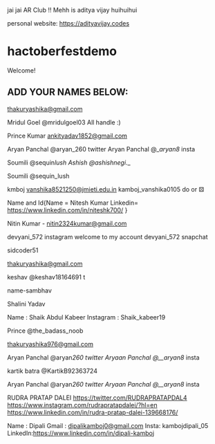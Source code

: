 
jai jai AR Club !!
Mehh is aditya vijay
huihuihui

personal website: https://adityavijay.codes

# hactoberfestdemo

Welcome!

## ADD YOUR NAMES BELOW:

thakuryashika@gmail.com


Mridul Goel 
@mridulgoel03 All handle :)

Prince Kumar
ankityadav1852@gmail.com


Aryan Panchal @aryan_260 twitter
Aryan Panchal @__aryan8_ insta

Soumili @sequin*lush
Ashish @ashishnegi*.\_

Soumili @sequin_lush

kmboj   vanshika8521250@jmieti.edu.in
kamboj_vanshika0105
do or ⚄ 

Name and Id{Name = Nitesh Kumar
            Linkedin= https://www.linkedin.com/in/niteshk700/
            }

Nitin Kumar - nitin2324kumar@gmail.com

devyani_572 instagram
welcome to my account devyani_572 snapchat


sidcoder51

thakuryashika@gmail.com


keshav @keshav18164691 t


name-sambhav


Shalini Yadav


Name : Shaik Abdul Kabeer
Instagram : Shaik_kabeer19

Prince @the_badass_noob

thakuryashika976@gmail.com

Aryan Panchal @aryan*260 twitter
Aryaan Panchal @\_\_aryan8* insta



kartik batra @KartikB92363724

Aryan Panchal @aryan*260 twitter
Aryaan Panchal @\_\_aryan8* insta


RUDRA PRATAP DALEI 
https://twitter.com/RUDRAPRATAPDAL4 
https://www.instagram.com/rudrapratapdalei/?hl=en 
https://www.linkedin.com/in/rudra-pratap-dalei-139668176/


Name : Dipali 
Gmail : dipalikamboj0@gmail.com
Insta: kambojdipali_05
LinkedIn:https://www.linkedin.com/in/dipali-kamboj

